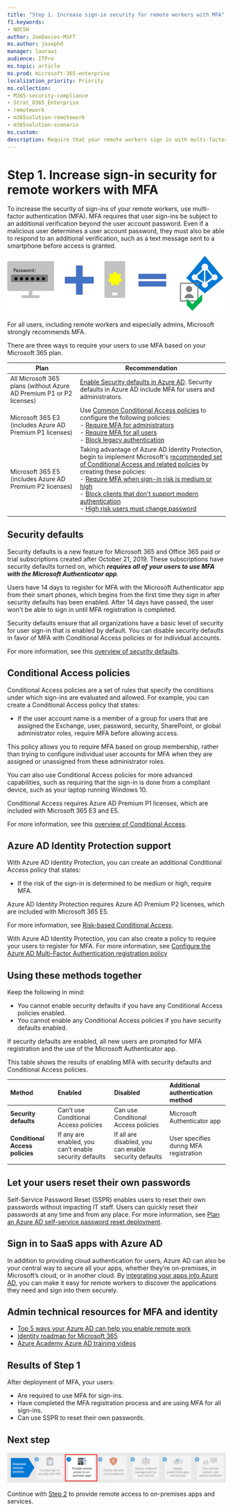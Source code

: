 ```yaml
---
title: "Step 1. Increase sign-in security for remote workers with MFA"
f1.keywords:
- NOCSH
author: JoeDavies-MSFT
ms.author: josephd
manager: laurawi
audience: ITPro
ms.topic: article
ms.prod: microsoft-365-enterprise
localization_priority: Priority
ms.collection: 
- M365-security-compliance
- Strat_O365_Enterprise
- remotework
- m365solution-remotework
- m365solution-scenario
ms.custom: 
description: Require that your remote workers sign in with multi-factor authentication (MFA).
---
```


# Step 1. Increase sign-in security for remote workers with MFA

To increase the security of sign-ins of your remote workers, use multi-factor authentication (MFA). MFA requires that user sign-ins be subject to an additional verification beyond the user account password. Even if a malicious user determines a user account password, they must also be able to respond to an additional verification, such as a text message sent to a smartphone before access is granted.

![The correct password plus an additional verification results in a successful sign-in](../media/empower-people-to-work-remotely/remote-workers-mfa.png)

For all users, including remote workers and especially admins, Microsoft strongly recommends MFA.

There are three ways to require your users to use MFA based on your Microsoft 365 plan.

|Plan  |Recommendation  |
|---------|---------|
|All Microsoft 365 plans (without Azure AD Premium P1 or P2 licenses)     |[Enable Security defaults in Azure AD](/azure/active-directory/fundamentals/concept-fundamentals-security-defaults). Security defaults in Azure AD include MFA for users and administrators.   |
|Microsoft 365 E3 (includes Azure AD Premium P1 licenses)     | Use [Common Conditional Access policies](/azure/active-directory/conditional-access/concept-conditional-access-policy-common) to configure the following policies: <br>- [Require MFA for administrators](/azure/active-directory/conditional-access/howto-conditional-access-policy-admin-mfa) <br>- [Require MFA for all users](/azure/active-directory/conditional-access/howto-conditional-access-policy-all-users-mfa) <br> - [Block legacy authentication](/azure/active-directory/conditional-access/howto-conditional-access-policy-block-legacy)       |
|Microsoft 365 E5 (includes Azure AD Premium P2 licenses)     | Taking advantage of Azure AD Identity Protection, begin to implement Microsoft's [recommended set of Conditional Access and related policies](../security/defender-365-security/identity-access-policies.md) by creating these policies:<br> - [Require MFA when sign-in risk is medium or high](../security/defender-365-security/identity-access-policies.md#require-mfa-based-on-sign-in-risk) <br>- [Block clients that don't support modern authentication](../security/defender-365-security/identity-access-policies.md#block-clients-that-dont-support-multi-factor)<br>- [High risk users must change password](../security/defender-365-security/identity-access-policies.md#high-risk-users-must-change-password)       |
| | |

## Security defaults

Security defaults is a new feature for Microsoft 365 and Office 365 paid or trial subscriptions created after October 21, 2019. These subscriptions have security defaults turned on, which ***requires all of your users to use MFA with the Microsoft Authenticator app***.
 
Users have 14 days to register for MFA with the Microsoft Authenticator app from their smart phones, which begins from the first time they sign in after security defaults has been enabled. After 14 days have passed, the user won't be able to sign in until MFA registration is completed.

Security defaults ensure that all organizations have a basic level of security for user sign-in that is enabled by default. You can disable security defaults in favor of MFA with Conditional Access policies or for individual accounts.

For more information, see this [overview of security defaults](/azure/active-directory/fundamentals/concept-fundamentals-security-defaults).

## Conditional Access policies

Conditional Access policies are a set of rules that specify the conditions under which sign-ins are evaluated and allowed. For example, you can create a Conditional Access policy that states:

- If the user account name is a member of a group for users that are assigned the Exchange, user, password, security, SharePoint, or global administrator roles, require MFA before allowing access.

This policy allows you to require MFA based on group membership, rather than trying to configure individual user accounts for MFA when they are assigned or unassigned from these administrator roles.

You can also use Conditional Access policies for more advanced capabilities, such as requiring that the sign-in is done from a compliant device, such as your laptop running Windows 10.

Conditional Access requires Azure AD Premium P1 licenses, which are included with Microsoft 365 E3 and E5.

For more information, see this [overview of Conditional Access](/azure/active-directory/conditional-access/overview).

## Azure AD Identity Protection support

With Azure AD Identity Protection, you can create an additional Conditional Access policy that states:

- If the risk of the sign-in is determined to be medium or high, require MFA.

Azure AD Identity Protection requires Azure AD Premium P2 licenses, which are included with Microsoft 365 E5.

For more information, see [Risk-based Conditional Access](/azure/active-directory/conditional-access/howto-conditional-access-policy-risk#require-mfa-medium-or-high-sign-in-risk-users).

With Azure AD Identity Protection, you can also create a policy to require your users to register for MFA. For more information, see [Configure the Azure AD Multi-Factor Authentication registration policy](/azure/active-directory/identity-protection/howto-identity-protection-configure-mfa-policy)


## Using these methods together

Keep the following in mind:

- You cannot enable security defaults if you have any Conditional Access policies enabled.
- You cannot enable any Conditional Access policies if you have security defaults enabled.

If security defaults are enabled, all new users are prompted for MFA registration and the use of the Microsoft Authenticator app. 

This table shows the results of enabling MFA with security defaults and Conditional Access policies.

| Method | Enabled | Disabled | Additional authentication method |
|:-------|:-----|:-------|:-------|
| **Security defaults**  | Can’t use Conditional Access policies | Can use Conditional Access policies | Microsoft Authenticator app |
| **Conditional Access policies** | If any are enabled, you can’t enable security defaults | If all are disabled, you can enable security defaults  | User specifies during MFA registration  |
||||

## Let your users reset their own passwords

Self-Service Password Reset (SSPR) enables users to reset their own passwords without impacting IT staff. Users can quickly reset their passwords at any time and from any place. For more information, see [Plan an Azure AD self-service password reset deployment](/azure/active-directory/authentication/howto-sspr-deployment).

## Sign in to SaaS apps with Azure AD

In addition to providing cloud authentication for users, Azure AD can also be your central way to secure all your apps, whether they’re on-premises, in Microsoft’s cloud, or in another cloud. By [integrating your apps into Azure AD](/azure/active-directory/manage-apps/plan-an-application-integration), you can make it easy for remote workers to discover the applications they need and sign into them securely.

## Admin technical resources for MFA and identity

- [Top 5 ways your Azure AD can help you enable remote work](https://techcommunity.microsoft.com/t5/azure-active-directory-identity/top-5-ways-your-azure-ad-can-help-you-enable-remote-work/ba-p/1144691)
- [Identity roadmap for Microsoft 365](../enterprise/identity-roadmap-microsoft-365.md)
- [Azure Academy Azure AD training videos](https://www.youtube.com/watch?v=pN8o0owHfI0&list=PL-V4YVm6AmwUFpC3rXr2i2piRQ708q_ia)

## Results of Step 1

After deployment of MFA, your users:

- Are required to use MFA for sign-ins.
- Have completed the MFA registration process and are using MFA for all sign-ins.
- Can use SSPR to reset their own passwords.

## Next step

[![Step 2: Provide remote access to on-premises apps and services](../media/empower-people-to-work-remotely/remote-workers-step-grid-2.png)](empower-people-to-work-remotely-remote-access.md)

Continue with [Step 2](empower-people-to-work-remotely-remote-access.md) to provide remote access to on-premises apps and services.